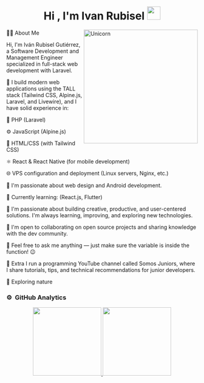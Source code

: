 <h1 align="center">Hi , I'm Ivan Rubisel <img src="https://media.giphy.com/media/hvRJCLFzcasrR4ia7z/giphy.gif" width="35"></h1>
<img align="right" width=300px alt="Unicorn" src="[https://c.tenor.com/GN73MKBawZYAAAAi/busy-cute.gif](https://www.google.com/url?sa=i&url=https%3A%2F%2Fgifer.com%2Fes%2FemT&psig=AOvVaw2amLeu0NlptJK_VID2CTLz&ust=1748142699159000&source=images&cd=vfe&opi=89978449&ved=0CBMQjRxqFwoTCJjWoKeRu40DFQAAAAAdAAAAABAE)" />
👨‍💻 About Me


Hi, I'm Iván Rubisel Gutiérrez, a Software Development and Management Engineer specialized in full-stack web development with Laravel.

🚀 I build modern web applications using the TALL stack (Tailwind CSS, Alpine.js, Laravel, and Livewire), and I have solid experience in:

🐘 PHP (Laravel)

⚙️ JavaScript (Alpine.js)

🎨 HTML/CSS (with Tailwind CSS)

⚛️ React & React Native (for mobile development)

🌐 VPS configuration and deployment (Linux servers, Nginx, etc.)

🎨 I'm passionate about web design and Android development.

🌱 Currently learning: (React.js, Flutter)

🎯 I'm passionate about building creative, productive, and user-centered solutions. I'm always learning, improving, and exploring new technologies.

👯 I'm open to collaborating on open source projects and sharing knowledge with the dev community.

💬 Feel free to ask me anything — just make sure the variable is inside the function! 😉

🎥 Extra
I run a programming YouTube channel called Somos Juniors, where I share tutorials, tips, and technical recommendations for junior developers.


🌿 Exploring nature
### ⚙️ &nbsp;GitHub Analytics

<p align="center">
<a href="https://github.com/AVS1508">
  <img height="180em" src="https://github-readme-stats-eight-theta.vercel.app/api?username=AVS1508&show_icons=true&theme=algolia&include_all_commits=true&count_private=true"/>
  <img height="180em" src="https://github-readme-stats-eight-theta.vercel.app/api/top-langs/?username=AVS1508&layout=compact&langs_count=8&theme=algolia"/>
</a>
</p>

